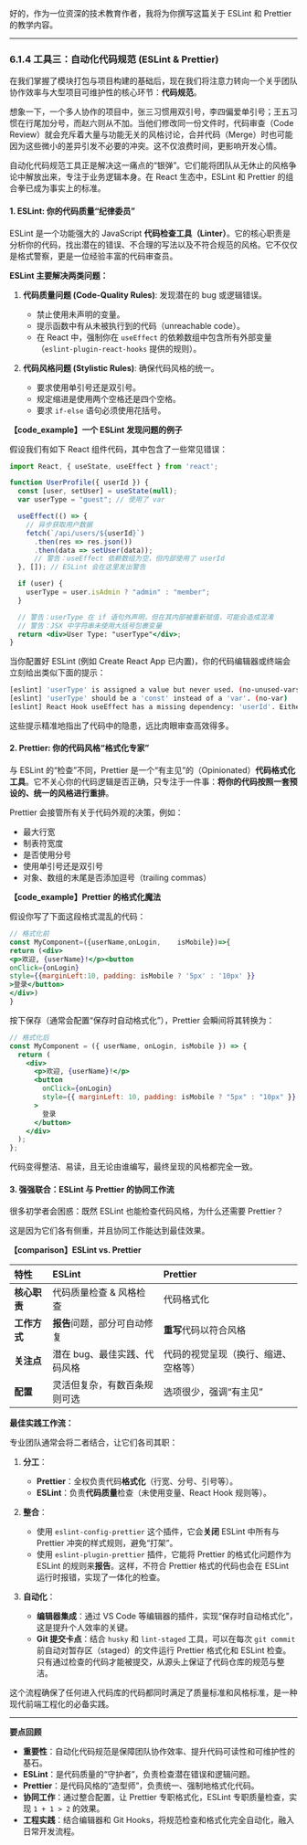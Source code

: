 好的，作为一位资深的技术教育作者，我将为你撰写这篇关于 ESLint 和 Prettier 的教学内容。

---

### 6.1.4 工具三：自动化代码规范 (ESLint & Prettier)

在我们掌握了模块打包与项目构建的基础后，现在我们将注意力转向一个关乎团队协作效率与大型项目可维护性的核心环节：**代码规范**。

想象一下，一个多人协作的项目中，张三习惯用双引号，李四偏爱单引号；王五习惯在行尾加分号，而赵六则从不加。当他们修改同一份文件时，代码审查（Code Review）就会充斥着大量与功能无关的风格讨论，合并代码（Merge）时也可能因为这些微小的差异引发不必要的冲突。这不仅浪费时间，更影响开发心情。

自动化代码规范工具正是解决这一痛点的“银弹”。它们能将团队从无休止的风格争论中解放出来，专注于业务逻辑本身。在 React 生态中，ESLint 和 Prettier 的组合拳已成为事实上的标准。

#### 1. ESLint: 你的代码质量“纪律委员”

ESLint 是一个功能强大的 JavaScript **代码检查工具（Linter）**。它的核心职责是分析你的代码，找出潜在的错误、不合理的写法以及不符合规范的风格。它不仅仅是格式警察，更是一位经验丰富的代码审查员。

**ESLint 主要解决两类问题：**

1.  **代码质量问题 (Code-Quality Rules)**: 发现潜在的 bug 或逻辑错误。
    *   禁止使用未声明的变量。
    *   提示函数中有从未被执行到的代码（unreachable code）。
    *   在 React 中，强制你在 `useEffect` 的依赖数组中包含所有外部变量（`eslint-plugin-react-hooks` 提供的规则）。

2.  **代码风格问题 (Stylistic Rules)**: 确保代码风格的统一。
    *   要求使用单引号还是双引号。
    *   规定缩进是使用两个空格还是四个空格。
    *   要求 `if-else` 语句必须使用花括号。

**【code_example】一个 ESLint 发现问题的例子**

假设我们有如下 React 组件代码，其中包含了一些常见错误：

```jsx
import React, { useState, useEffect } from 'react';

function UserProfile({ userId }) {
  const [user, setUser] = useState(null);
  var userType = "guest"; // 使用了 var

  useEffect(() => {
    // 异步获取用户数据
    fetch(`/api/users/${userId}`)
      .then(res => res.json())
      .then(data => setUser(data));
      // 警告：useEffect 依赖数组为空，但内部使用了 userId
  }, []); // ESLint 会在这里发出警告

  if (user) {
    userType = user.isAdmin ? "admin" : "member";
  }

  // 警告：userType 在 if 语句外声明，但在其内部被重新赋值，可能会造成混淆
  // 警告：JSX 中字符串未使用大括号包裹变量
  return <div>User Type: "userType"</div>;
}
```

当你配置好 ESLint (例如 Create React App 已内置)，你的代码编辑器或终端会立刻给出类似下面的提示：

```bash
[eslint] 'userType' is assigned a value but never used. (no-unused-vars)
[eslint] 'userType' should be a 'const' instead of a 'var'. (no-var)
[eslint] React Hook useEffect has a missing dependency: 'userId'. Either include it or remove the dependency array. (react-hooks/exhaustive-deps)
```

这些提示精准地指出了代码中的隐患，远比肉眼审查高效得多。

#### 2. Prettier: 你的代码风格“格式化专家”

与 ESLint 的“检查”不同，Prettier 是一个“有主见”的（Opinionated）**代码格式化工具**。它不关心你的代码逻辑是否正确，只专注于一件事：**将你的代码按照一套预设的、统一的风格进行重排**。

Prettier 会接管所有关于代码外观的决策，例如：

*   最大行宽
*   制表符宽度
*   是否使用分号
*   使用单引号还是双引号
*   对象、数组的末尾是否添加逗号（trailing commas）

**【code_example】Prettier 的格式化魔法**

假设你写了下面这段格式混乱的代码：

```jsx
// 格式化前
const MyComponent=({userName,onLogin,    isMobile})=>{
return (<div>
<p>欢迎, {userName}!</p><button
onClick={onLogin}
style={{marginLeft:10, padding: isMobile ? '5px' : '10px' }}
>登录</button>
</div>)
}
```

按下保存（通常会配置“保存时自动格式化”），Prettier 会瞬间将其转换为：

```jsx
// 格式化后
const MyComponent = ({ userName, onLogin, isMobile }) => {
  return (
    <div>
      <p>欢迎, {userName}!</p>
      <button
        onClick={onLogin}
        style={{ marginLeft: 10, padding: isMobile ? "5px" : "10px" }}
      >
        登录
      </button>
    </div>
  );
};
```

代码变得整洁、易读，且无论由谁编写，最终呈现的风格都完全一致。

#### 3. 强强联合：ESLint 与 Prettier 的协同工作流

很多初学者会困惑：既然 ESLint 也能检查代码风格，为什么还需要 Prettier？

这是因为它们各有侧重，并且协同工作能达到最佳效果。

**【comparison】ESLint vs. Prettier**

| 特性 | ESLint | Prettier |
| :--- | :--- | :--- |
| **核心职责** | 代码质量检查 & 风格检查 | 代码格式化 |
| **工作方式** | **报告**问题，部分可自动修复 | **重写**代码以符合风格 |
| **关注点** | 潜在 bug、最佳实践、代码风格 | 代码的视觉呈现（换行、缩进、空格等） |
| **配置** | 灵活但复杂，有数百条规则可选 | 选项很少，强调“有主见” |

**最佳实践工作流：**

专业团队通常会将二者结合，让它们各司其职：

1.  **分工**：
    *   **Prettier**：全权负责代码**格式化**（行宽、分号、引号等）。
    *   **ESLint**：负责**代码质量**检查（未使用变量、React Hook 规则等）。

2.  **整合**：
    *   使用 `eslint-config-prettier` 这个插件，它会**关闭** ESLint 中所有与 Prettier 冲突的样式规则，避免“打架”。
    *   使用 `eslint-plugin-prettier` 插件，它能将 Prettier 的格式化问题作为 ESLint 的规则来**报告**。这样，不符合 Prettier 格式的代码也会在 ESLint 运行时报错，实现了一体化的检查。

3.  **自动化**：
    *   **编辑器集成**：通过 VS Code 等编辑器的插件，实现“保存时自动格式化”，这是提升个人效率的关键。
    *   **Git 提交卡点**：结合 `husky` 和 `lint-staged` 工具，可以在每次 `git commit` 前自动对暂存区（staged）的文件运行 Prettier 格式化和 ESLint 检查。只有通过检查的代码才能被提交，从源头上保证了代码仓库的规范与整洁。

这个流程确保了任何进入代码库的代码都同时满足了质量标准和风格标准，是一种现代前端工程化的必备实践。

---

**要点回顾**

*   **重要性**：自动化代码规范是保障团队协作效率、提升代码可读性和可维护性的基石。
*   **ESLint**：是代码质量的“守护者”，负责检查潜在错误和逻辑问题。
*   **Prettier**：是代码风格的“造型师”，负责统一、强制地格式化代码。
*   **协同工作**：通过整合配置，让 Prettier 专职格式化，ESLint 专职质量检查，实现 `1 + 1 > 2` 的效果。
*   **工程实践**：结合编辑器和 Git Hooks，将规范检查和格式化完全自动化，融入日常开发流程。